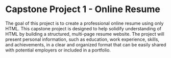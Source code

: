 # Capstone Project 1 - Online Resume
The goal of this project is to create a professional online resume using only HTML. This capstone project is designed to help solidify understanding of HTML by building a structured, multi-page resume website. The project will present personal information, such as education, work experience, skills, and achievements, in a clear and organized format that can be easily shared with potential employers or included in a portfolio.
